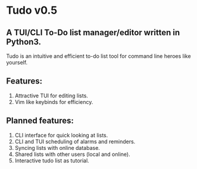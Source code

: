 # Tudo v0.5
## A TUI/CLI To-Do list manager/editor written in Python3.
Tudo is an intuitive and efficient to-do list tool for command line heroes like yourself.

## Features:
1. Attractive TUI for editing lists.
2. Vim like keybinds for efficiency.

## Planned features:
1. CLI interface for quick looking at lists.
2. CLI and TUI scheduling of alarms and reminders.
3. Syncing lists with online database.
4. Shared lists with other users (local and online).
5. Interactive tudo list as tutorial.
